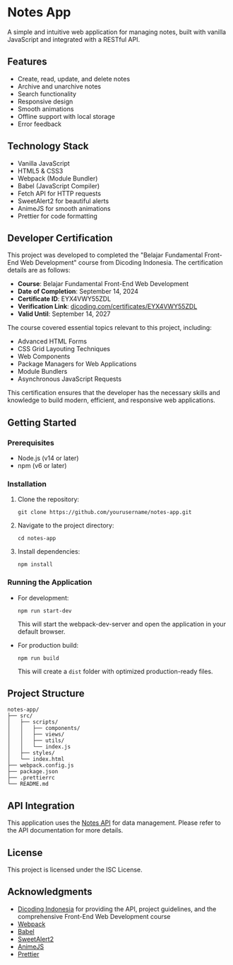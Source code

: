 # Notes App

A simple and intuitive web application for managing notes, built with vanilla JavaScript and integrated with a RESTful API.

## Features

- Create, read, update, and delete notes
- Archive and unarchive notes
- Search functionality
- Responsive design
- Smooth animations
- Offline support with local storage
- Error feedback

## Technology Stack

- Vanilla JavaScript
- HTML5 & CSS3
- Webpack (Module Bundler)
- Babel (JavaScript Compiler)
- Fetch API for HTTP requests
- SweetAlert2 for beautiful alerts
- AnimeJS for smooth animations
- Prettier for code formatting

## Developer Certification

This project was developed to completed the "Belajar Fundamental Front-End Web Development" course from Dicoding Indonesia. The certification details are as follows:

- **Course**: Belajar Fundamental Front-End Web Development
- **Date of Completion**: September 14, 2024
- **Certificate ID**: EYX4VWY55ZDL
- **Verification Link**: [dicoding.com/certificates/EYX4VWY55ZDL](https://www.dicoding.com/certificates/EYX4VWY55ZDL)
- **Valid Until**: September 14, 2027

The course covered essential topics relevant to this project, including:
- Advanced HTML Forms
- CSS Grid Layouting Techniques
- Web Components
- Package Managers for Web Applications
- Module Bundlers
- Asynchronous JavaScript Requests

This certification ensures that the developer has the necessary skills and knowledge to build modern, efficient, and responsive web applications.

## Getting Started

### Prerequisites

- Node.js (v14 or later)
- npm (v6 or later)

### Installation

1. Clone the repository:
   ```
   git clone https://github.com/yourusername/notes-app.git
   ```

2. Navigate to the project directory:
   ```
   cd notes-app
   ```

3. Install dependencies:
   ```
   npm install
   ```

### Running the Application

- For development:
  ```
  npm run start-dev
  ```
  This will start the webpack-dev-server and open the application in your default browser.

- For production build:
  ```
  npm run build
  ```
  This will create a `dist` folder with optimized production-ready files.

## Project Structure

```
notes-app/
├── src/
│   ├── scripts/
│   │   ├── components/
│   │   ├── views/
│   │   ├── utils/
│   │   └── index.js
│   ├── styles/
│   └── index.html
├── webpack.config.js
├── package.json
├── .prettierrc
└── README.md
```

## API Integration

This application uses the [Notes API](https://notes-api.dicoding.dev/v2) for data management. Please refer to the API documentation for more details.

## License

This project is licensed under the ISC License.

## Acknowledgments

- [Dicoding Indonesia](https://www.dicoding.com/) for providing the API, project guidelines, and the comprehensive Front-End Web Development course
- [Webpack](https://webpack.js.org/)
- [Babel](https://babeljs.io/)
- [SweetAlert2](https://sweetalert2.github.io/)
- [AnimeJS](https://animejs.com/)
- [Prettier](https://prettier.io/)
